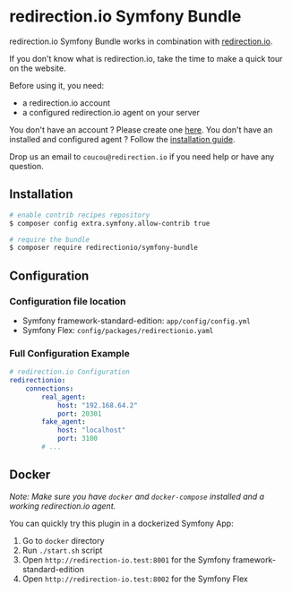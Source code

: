 # redirection.io Symfony Bundle

redirection.io Symfony Bundle works in combination with [redirection.io](https://redirection.io).

If you don't know what is redirection.io, take the time to make a quick tour on the website.

Before using it, you need:
- a redirection.io account
- a configured redirection.io agent on your server

You don't have an account ? Please create one [here](https://redirection.io).
You don't have an installed and configured agent ? Follow the [installation guide](https://redirection.io).

Drop us an email to `coucou@redirection.io` if you need help or have any question.

## Installation

```bash
# enable contrib recipes repository
$ composer config extra.symfony.allow-contrib true

# require the bundle
$ composer require redirectionio/symfony-bundle
```

## Configuration

### Configuration file location

- Symfony framework-standard-edition: `app/config/config.yml`
- Symfony Flex: `config/packages/redirectionio.yaml`

### Full Configuration Example

```yaml
# redirection.io Configuration
redirectionio:
    connections:
        real_agent:
            host: "192.168.64.2"
            port: 20301
        fake_agent:
            host: "localhost"
            port: 3100
        # ...
```

## Docker

*Note: Make sure you have `docker` and `docker-compose` installed and a working redirection.io agent.*

You can quickly try this plugin in a dockerized Symfony App:

1. Go to `docker` directory
2. Run `./start.sh` script
3. Open `http://redirection-io.test:8001` for the Symfony framework-standard-edition
4. Open `http://redirection-io.test:8002` for the Symfony Flex

